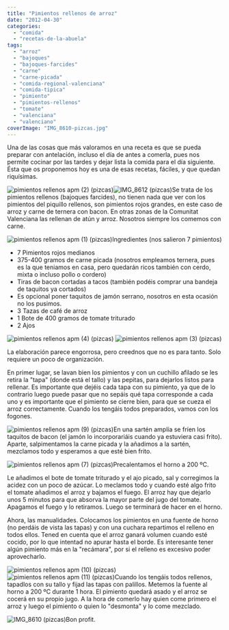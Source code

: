 ```yaml
---
title: "Pimientos rellenos de arroz"
date: "2012-04-30"
categories:
  - "comida"
  - "recetas-de-la-abuela"
tags:
  - "arroz"
  - "bajoques"
  - "bajoques-farcides"
  - "carne"
  - "carne-picada"
  - "comida-regional-valenciana"
  - "comida-tipica"
  - "pimiento"
  - "pimientos-rellenos"
  - "tomate"
  - "valenciana"
  - "valenciano"
coverImage: "IMG_8610-pizcas.jpg"
---
```


Una de las cosas que más valoramos en una receta es que se pueda preparar con antelación, incluso el día de antes a comerla, pues nos permite cocinar por las tardes y dejar lista la comida para el día siguiente. Ésta que os proponemos hoy es una de esas recetas, fáciles, y que quedan riquísimas.

![](images/pimientos-rellenos-apm-2-pizcas.jpg "pimientos rellenos apm (2) (pizcas)")![](images/IMG_8612-pizcas.jpg "IMG_8612 (pizcas)")Se trata de los pimientos rellenos (bajoques farcides), no tienen nada que ver con los pimientos del piquillo rellenos, son pimientos rojos grandes, en este caso de arroz y carne de ternera con bacon. En otras zonas de la Comunitat Valenciana las rellenan de atún y arroz. Nosotros siempre los comemos con carne.

![](images/pimientos-rellenos-apm-1-pizcas.jpg "pimientos rellenos apm (1) (pizcas)")Ingredientes (nos salieron 7 pimientos)

- 7 Pimientos rojos medianos
- 375-400 gramos de carne picada (nosotros empleamos ternera, pues es la que teniamos en casa, pero quedarán ricos también con cerdo, mixta o incluso pollo o cordero)
- Tiras de bacon cortadas a tacos (también podéis comprar una bandeja de taquitos ya cortados)
- Es opcional poner taquitos de jamón serrano, nosotros en esta ocasión no los pusimos.
- 3 Tazas de café de arroz
- 1 Bote de 400 gramos de tomate triturado
- 2 Ajos

![](images/pimientos-rellenos-apm-4-pizcas.jpg "pimientos rellenos apm (4) (pizcas)") ![](images/pimientos-rellenos-apm-3-pizcas.jpg "pimientos rellenos apm (3) (pizcas)")

La elaboración parece engorrosa, pero creednos que no es para tanto. Solo requiere un poco de organización.

En primer lugar, se lavan bien los pimientos y con un cuchillo afilado se les retira la "tapa" (donde está el tallo) y las pepitas, para dejarlos listos para rellenar. Es importante que dejéis cada tapa con su pimiento, ya que de lo contrario luego puede pasar que no sepáis qué tapa corresponde a cada uno y es importante que el pimiento se cierre bien, para que se cueza el arroz correctamente. Cuando los tengáis todos preparados, vamos con los fogones.

![](images/pimientos-rellenos-apm-9-pizcas.jpg "pimientos rellenos apm (9) (pizcas)")En una sartén amplía se fríen los taquitos de bacon (el jamón lo incorporariáis cuando ya estuviera casi frito). Aparte, salpimentamos la carne picada y la añadimos a la sartén, mezclamos todo y esperamos a que esté bien frito.

![](images/pimientos-rellenos-apm-7-pizcas.jpg "pimientos rellenos apm (7) (pizcas)")Precalentamos el horno a 200 ºC.

Le añadimos el bote de tomate triturado y el ajo picado, sal y corregimos la acidez con un poco de azúcar. Lo meclamos todo y cuando esté algo frito el tomate añadimos el arroz y bajamos el fuego. El arroz hay que dejarlo unos 5 minutos para que absorva la mayor parte del jugo del tomate. Apagamos el fuego y lo retiramos. Luego se terminará de hacer en el horno.

Ahora, las manualidades. Colocamos los pimientos en una fuente de horno (no perdáis de vista las tapas) y con una cuchara repartimos el relleno en todos ellos. Tened en cuenta que el arroz ganará volumen cuando esté cocido, por lo que intentad no apurar hasta el borde. Es interesante tener algún pimiento más en la "recámara", por si el relleno es excesivo poder aprovecharlo.

![](images/pimientos-rellenos-apm-10-pizcas.jpg "pimientos rellenos apm (10) (pizcas)")![](images/pimientos-rellenos-apm-11-pizcas.jpg "pimientos rellenos apm (11) (pizcas)")Cuando los tengáis todos rellenos, tapadlos con su tallo y fijad las tapas con palillos. Metemos la fuente al horno a 200 ºC durante 1 hora. El pimiento quedará asado y el arroz se cocerá en su propio jugo. A la hora de comerlo hay quien come primero el arroz y luego el pimiento o quien lo "desmonta" y lo come mezclado.

![](images/IMG_8610-pizcas.jpg "IMG_8610 (pizcas)")Bon profit.
